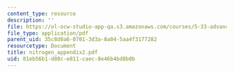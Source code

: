 ```yaml
---
content_type: resource
description: ''
file: https://ol-ocw-studio-app-qa.s3.amazonaws.com/courses/5-33-advanced-chemical-experimentation-and-instrumentation-fall-2007/81eb56b1d80ce811caec8e46b4bd8b0b_nitrogen_appendix2.pdf
file_type: application/pdf
parent_uid: 35c8d0a6-0701-3d3a-8a04-5aa4f3177282
resourcetype: Document
title: nitrogen_appendix2.pdf
uid: 81eb56b1-d80c-e811-caec-8e46b4bd8b0b
---
```

